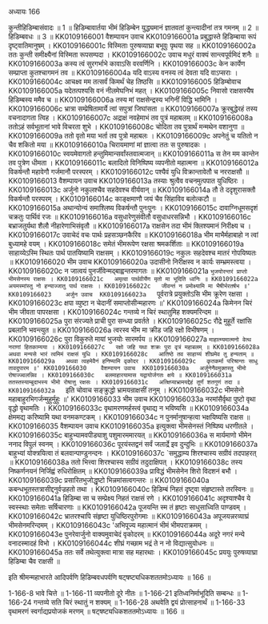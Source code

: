 अध्यायः 166

कुन्तीहिडिम्बासंवादः ॥ 1 ॥ हिडिम्बावार्तया भीमं हिडिम्बेन युद्ध्यमानं ज्ञातवतां कुन्त्यादीनां तत्र गमनम् ॥ 2 ॥ हिडिम्बवधः ॥ 3 ॥
KK0109166001	वैशम्पायन उवाच 
KK0109166001a	प्रबुद्धास्ते हिडिम्बाया रूपं दृष्ट्वातिमानुषम् ।
KK0109166001c	विस्मिताः पुरुषव्याघ्रा बभूवुः पृथया सह ॥
KK0109166002a	ततः कुन्ती समीक्ष्यैनां विस्मिता रूपसम्पदा ।
KK0109166002c	उवाच मधुरं वाक्यं सान्त्वपूर्वमिदं शनैः ॥
KK0109166003a	कस्य त्वं सुरगर्भाभे कावाऽसि वरवर्णिनि ।
KK0109166003c	केन कार्येण सम्प्राप्ता कुतश्चागमनं तव ॥
KK0109166004a	यदि वाऽस्य वनस्य त्वं देवता यदि वाऽप्सराः ।
KK0109166004c	आचक्ष्व मम तत्सर्वं किमर्थं चेह तिष्ठसि ॥
KK0109166005	हिडिम्बोवाच 
KK0109166005a	यदेतत्पश्यसि वनं नीलमेघनिभं महत् ।
KK0109166005c	निवासो राक्षसस्यैष हिडिम्बस्य ममैव च ॥
KK0109166006a	तस्य मां राक्षसेन्द्रस्य भगिनीं विद्धि भामिनि ।
KK0109166006c	भ्रात्रा सम्प्रेषितामार्ये त्वां सपुत्रां जिघांसता ॥
KK0109166007a	क्रूरबुद्धेरहं तस्य वचनादागता त्विह ।
KK0109166007c	अद्राक्षं नवहेमाभं तव पुत्रं महाबलम् ॥
KK0109166008a	ततोऽहं सर्वभूतानां भावे विचरता शुभे ।
KK0109166008c	चोदिता तव पुत्रार्थं मन्मथेन वशानुगा ॥
KK0109166009a	ततो वृतो मया भर्ता तव पुत्रो महाबलः ।
KK0109166009c	अपनेतुं च यतितो न चैव शकितो मया ॥
KK0109166010a	चिरायमाणां मां ज्ञात्वा ततः स पुरुषादकः ।
KK0109166010c	स्वयमेवागतो हन्तुमिमान्सर्वांस्तवात्मजान् ॥
KK0109166011a	स तेन मम कान्तेन तव पुत्रेण धीमता ।
KK0109166011c	बलादितो विनिष्पिष्य व्यपनीतो महात्मना ॥
KK0109166012a	विकर्षन्तौ महावेगौ गर्जमानौ परस्परम् ।
KK0109166012c	पश्यैवं युधि विक्रान्तावेतौ च नरराक्षसौ ॥
KK0109166013	वैशम्पायन उवाच 
KK0109166013a	तस्याः श्रुत्वैव वचनमुत्पपात युधिष्ठिरः ।
KK0109166013c	अर्जुनो नकुलश्चैव सहदेवश्च वीर्यवान् ॥
KK0109166014a	तौ ते ददृशुरासक्तौ विकर्षन्तौ परस्परम् ।
KK0109166014c	काङ्क्षमाणौ जयं चैव सिंहाविव बलोत्कटौ ॥
KK0109166015a	अथान्योन्यं समाश्लिष्य विकर्षन्तौ पुनःपुनः ।
KK0109166015c	दावाग्निधूमसदृशं चक्रतुः पार्थिवं रजः ॥
KK0109166016a	वसुधारेणुसंवीतौ वसुधाधरसन्निभौ ।
KK0109166016c	बभ्राजतुर्यथा शैलौ नीहारेणाभिसंवृतौ ॥
KK0109166017a	राक्षसेन तदा भीमं क्लिश्यमानं निरीक्ष्य च ।
KK0109166017c	उवाचेदं वचः पार्थः प्रहसञ्छनकैरिव ॥
KK0109166018a	भीम माभैर्महाबाहो न त्वां बुध्यामहे वयम् ।
KK0109166018c	समेतं भीमरूपेण रक्षसा श्रमकर्शिताः ॥
KK0109166019a	साहाय्येऽस्मि स्थितः पार्थ पातयिष्यामि राक्षसम् ।
KK0109166019c	नकुलः सहदेवश्च मातरं गोपयिष्यतः ॥
KK0109166020	भीम उवाच 
KK0109166020a	उदासीनो निरीक्षस्व न कार्यः सम्भ्रमस्त्वया ।
KK0109166020c	न जात्वयं पुनर्जीवेन्मद्बाह्वन्तरमागतः ॥
KK0109166021a	`भुजयोरन्तरं प्राप्तो भीमसेनस्य राक्षसः ।
KK0109166021c	अमृत्वा पार्थवीर्येण मृतो मा भूदिति ध्वनिः ॥
KK0109166022a	अयमस्मांस्तु नो हन्याज्जातु पार्थ राक्षसः ।
KK0109166022c	जीवन्तं न प्रमोक्ष्यामि मा भैषीर्भरतर्षभ ॥'
KK0109166023	अर्जुन उवाच 
KK0109166023a	`पूर्वरात्रे प्रयुक्तोऽसि भीम क्रूरेण रक्षसा ।
KK0109166023c	क्षपा व्युष्टा न चेदानीं समाप्तोसीन्महारणः ॥'
KK0109166024a	किमेनन चिरं भीम जीवता पापरक्षसा ।
KK0109166024c	गन्तव्ये न चिरं स्थातुमिह शक्यमरिन्दम ॥
KK0109166025a	पुरा संरज्यते प्राची पुरा सन्ध्या प्रवर्तते ।
KK0109166025c	रौद्रे मुहूर्ते रक्षांसि प्रबलानि भवन्त्युत ॥
KK0109166026a	त्वरस्व भीम मा क्रीड जहि रक्षो विभीषणम् ।
KK0109166026c	पुरा विकुरुते मायां भुजयोः सारमर्पय ॥
KK0109166027a	`माहात्म्यमात्मनो वेत्थ नराणां हितकाम्यया ।
KK0109166027c	रक्षो जहि यथा शक्रः पुरा वृत्रं महाबलम् ॥
KK0109166028a	अथवा मन्यसे भारं त्वमिमं राक्षसं युधि ।
KK0109166028c	आतिष्ठे तव साहाय्यं शीघ्रमेव तु हन्यताम् ॥
KK0109166029a	अथवा त्वहमेवैनं हनिष्यामि वृकोदर ।
KK0109166029c	कृतकर्मा परिश्रान्तः साधु तावदुपारम ॥'
KK0109166030	वैशम्पायन उवाच 
KK0109166030a	अर्जुनेनैवमुक्तस्तु भीमो रोषाज्ज्वलन्निव ।
KK0109166030c	बलमाहारयामास यद्वायोर्जगतः क्षये ॥
KK0109166031a	ततस्तस्याम्बुदाभस्य भीमो रोषात्तु रक्षसः ।
KK0109166031c	अत्क्षिप्याभ्रामयद्देहं तूर्णं शतगुणं तदा ॥
KK0109166032a	`इति चोवाच सङ्क्रुद्धो भ्रामयन्राक्षसीं तनुम् ।
KK0109166032c	भीमसेनो महाबाहुरभिगर्जन्मुहुर्मुहुः ॥'
KK0109166033	भीम उवाच 
KK0109166033a	नरमांसैर्वृथा पुष्टो वृथा वृद्धो वृथामतिः ।
KK0109166033c	वृथामरणमर्हस्त्वं वृथाद्य न भविष्यसि ॥
KK0109166034a	क्षेममद्य करिष्यामि यथा वनमकण्टकम् ।
KK0109166034c	न पुनर्मानुषान्हत्वा भक्षयिष्यसि राक्षस ॥
KK0109166035	वैशम्पायन उवाच 
KK0109166035a	इत्युक्त्वा भीमसेनस्तं निष्पिष्य धरणीतले ।
KK0109166035c	बाहुभ्यामवपीड्याशु पशुमारममारयत् ॥
KK0109166036a	स मार्यमाणो भीमेन ननाद विपुलं स्वनम् ।
KK0109166036c	पूरयंस्तद्वनं सर्वं जलार्द्रे इव दुन्दुभिः ॥
KK0109166037a	बाहुभ्यां योक्त्रयित्वा तं बलवान्पाण्डुनन्दनः ।
KK0109166037c	`समुद्धाम्य शिरश्चास्य सग्रीवं तदपाहरत् ॥
KK0109166038a	ततो भित्त्वा शिरश्चास्य सग्रीवं तदुदाक्षिपत् ।
KK0109166038c	तस्य निष्कर्णनयनं निर्जिह्वं रुधिरोक्षितम् ॥
KK0109166039a	प्राविद्धं भीमसेनेन शिरो विदशनं बभौ ।
KK0109166039c	प्रसारितभुजोद्धृष्टो भिन्नमांसत्वगन्तरः ॥
KK0109166040a	कबन्धभूतस्तत्रासीद्दनुर्वज्रहतो तथा ।
KK0109166040c	हिडिम्बं निहतं दृष्ट्वा संहृष्टास्ते तरस्विनः ॥
KK0109166041a	हिडिम्बा सा च सम्प्रेक्ष्य निहतं राक्षसं रणे ।
KK0109166041c	अदृश्याश्चैव ये स्वस्स्थाः समेताः सर्षिचारणाः ॥
KK0109166042a	पूजयन्ति स्म तं हृष्टाः साधुसाध्विति पाण्डवम् ।
KK0109166042c	भ्रातरश्चापि संहृष्टा युधिष्ठिरपुरोगमाः ॥
KK0109166043a	अपूजयन्नरव्याघ्रं भीमसेनमरिन्दमम् ।
KK0109166043c	'अभिपूज्य महात्मानं भीमं भीमपराक्रमम् ।
KK0109166043e	पुनरेवार्जुनो वाक्यमुवाचेदं वृकोदरम् ॥
KK0109166044a	अदूरे नगरं मन्ये वनादस्मादहं विभो ।
KK0109166044c	शीघ्रं गच्छाम भद्रं ते न नो विद्यात्सुयोधनः ॥
KK0109166045a	ततः सर्वे तथेत्युक्त्वा मात्रा सह महारथाः ।
KK0109166045c	प्रययुः पुरुषव्याघ्रा हिडिम्बा चैव राक्षसी ॥ 

इति श्रीमन्महाभारते आदिपर्वणि हिडिम्बवधपर्वणि षट्षष्ट्यधिकशततमोऽध्यायः ॥ 166 ॥

1-166-8 भावे चित्ते ॥ 1-166-11 व्यपनीतो दूरे नीतः ॥ 1-166-21 इतिध्वनिर्माभूदिति सम्बन्धः ॥ 1-166-24 गन्तव्ये सति चिरं स्थातुं न शक्यम् ॥ 1-166-28 अथवेति द्वयं प्रोत्साहनार्थं ॥ 1-166-33 वृथामरणं स्वर्गाद्यप्रयोजकं मरणम् ॥ षट्षष्ट्यधिकशततमोऽध्यायः ॥ 166 ॥
